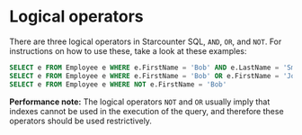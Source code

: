 # Logical operators

There are three logical operators in Starcounter SQL, `AND`, `OR`, and `NOT`. For instructions on how to use these, take a look at these examples:

```sql
SELECT e FROM Employee e WHERE e.FirstName = 'Bob' AND e.LastName = 'Smith'
SELECT e FROM Employee e WHERE e.FirstName = 'Bob' OR e.FirstName = 'John'
SELECT e FROM Employee e WHERE NOT e.FirstName = 'Bob'
```

**Performance note:** The logical operators `NOT` and `OR` usually imply that indexes cannot be used in the execution of the query, and therefore these operators should be used restrictively.

